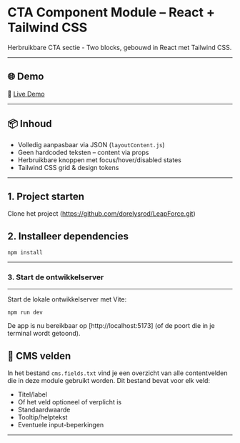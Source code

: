 # CTA Component Module – React + Tailwind CSS

Herbruikbare CTA sectie - Two blocks, gebouwd in React met Tailwind CSS.

---

## 🌐 Demo

🔗 [Live Demo](https://cta-section.netlify.app/)

---

## 📦 Inhoud

-  Volledig aanpasbaar via JSON (`layoutContent.js`)
-  Geen hardcoded teksten – content via props
-  Herbruikbare knoppen met focus/hover/disabled states
-  Tailwind CSS grid & design tokens

---
## 1.  Project starten

Clone het project
(https://github.com/dorelysrod/LeapForce.git)

## 2.  Installeer dependencies

`npm install`

---
### 3. Start de ontwikkelserver
---
Start de lokale ontwikkelserver met Vite:

`npm run dev`

De app is nu bereikbaar op [http://localhost:5173] (of de poort die in je terminal wordt getoond).

## 📝 CMS velden

In het bestand `cms.fields.txt` vind je een overzicht van alle contentvelden die in deze module gebruikt worden. Dit bestand bevat voor elk veld:
- Titel/label
- Of het veld optioneel of verplicht is
- Standaardwaarde
- Tooltip/helptekst
- Eventuele input-beperkingen
---










